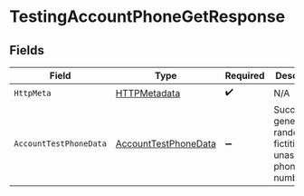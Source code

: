 # TestingAccountPhoneGetResponse


## Fields

| Field                                                                   | Type                                                                    | Required                                                                | Description                                                             |
| ----------------------------------------------------------------------- | ----------------------------------------------------------------------- | ----------------------------------------------------------------------- | ----------------------------------------------------------------------- |
| `HttpMeta`                                                              | [HTTPMetadata](../../Models/Components/HTTPMetadata.md)                 | :heavy_check_mark:                                                      | N/A                                                                     |
| `AccountTestPhoneData`                                                  | [AccountTestPhoneData](../../Models/Components/AccountTestPhoneData.md) | :heavy_minus_sign:                                                      | Successfully generated a random, fictitious, unassigned phone number.   |